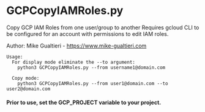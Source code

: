 # GCPCopyIAMRoles.py

Copy GCP IAM Roles from one user/group to another
Requires gcloud CLI to be configured for an account with permissions to edit IAM roles.

Author: Mike Gualtieri - https://www.mike-gualtieri.com                                                                                                                                                                          
```
Usage: 
  For display mode eliminate the --to argument:
    python3 GCPCopyIAMRoles.py --from username1@domain.com

  Copy mode:
    python3 GCPCopyIAMRoles.py --from user1@domain.com --to user2@domain.com
```

#### Prior to use, set the GCP_PROJECT variable to your project.
